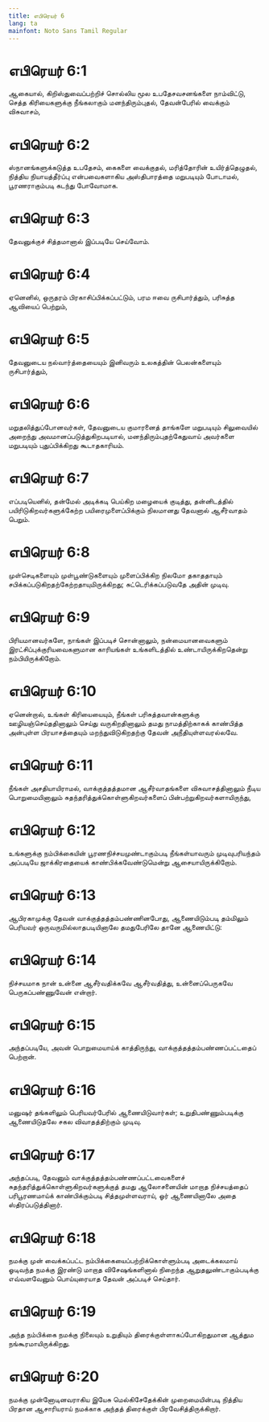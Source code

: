 ```yaml
---
title: எபிரெயர் 6
lang: ta
mainfont: Noto Sans Tamil Regular
---
```


# எபிரெயர் 6:1

ஆகையால், கிறிஸ்துவைப்பற்றிச் சொல்லிய மூல உபதேசவசனங்களை நாம்விட்டு, செத்த கிரியைகளுக்கு நீங்கலாகும் மனந்திரும்புதல், தேவன்பேரில் வைக்கும் விசுவாசம்,

# எபிரெயர் 6:2

ஸ்நானங்களுக்கடுத்த உபதேசம், கைகளை வைக்குதல், மரித்தோரின் உயிர்த்தெழுதல், நித்திய நியாயத்தீர்ப்பு என்பவைகளாகிய அஸ்திபாரத்தை மறுபடியும் போடாமல், பூரணராகும்படி கடந்து போவோமாக.

# எபிரெயர் 6:3

தேவனுக்குச் சித்தமானால் இப்படியே செய்வோம்.

# எபிரெயர் 6:4

ஏனெனில், ஒருதரம் பிரகாசிப்பிக்கப்பட்டும், பரம ஈவை ருசிபார்த்தும், பரிசுத்த ஆவியைப் பெற்றும்,

# எபிரெயர் 6:5

தேவனுடைய நல்வார்த்தையையும் இனிவரும் உலகத்தின் பெலன்களையும் ருசிபார்த்தும்,

# எபிரெயர் 6:6

மறுதலித்துப்போனவர்கள், தேவனுடைய குமாரனைத் தாங்களே மறுபடியும் சிலுவையில் அறைந்து அவமானப்படுத்துகிறபடியால், மனந்திரும்புதற்கேதுவாய் அவர்களை மறுபடியும் புதுப்பிக்கிறது கூடாதகாரியம்.

# எபிரெயர் 6:7

எப்படியெனில், தன்மேல் அடிக்கடி பெய்கிற மழையைக் குடித்து, தன்னிடத்தில் பயிரிடுகிறவர்களுக்கேற்ற பயிரைமுளைப்பிக்கும் நிலமானது தேவனால் ஆசீர்வாதம் பெறும்.

# எபிரெயர் 6:8

முள்செடிகளையும் முள்பூண்டுகளையும் முளைப்பிக்கிற நிலமோ தகாததாயும் சபிக்கப்படுகிறதற்கேற்றதாயுமிருக்கிறது; சுட்டெரிக்கப்படுவதே அதின் முடிவு.

# எபிரெயர் 6:9

பிரியமானவர்களே, நாங்கள் இப்படிச் சொன்னாலும், நன்மையானவைகளும் இரட்சிப்புக்குரியவைகளுமான காரியங்கள் உங்களிடத்தில் உண்டாயிருக்கிறதென்று நம்பியிருக்கிறோம்.

# எபிரெயர் 6:10

ஏனென்றால், உங்கள் கிரியையையும், நீங்கள் பரிசுத்தவான்களுக்கு ஊழியஞ்செய்ததினாலும் செய்து வருகிறதினாலும் தமது நாமத்திற்காகக் காண்பித்த அன்புள்ள பிரயாசத்தையும் மறந்துவிடுகிறதற்கு தேவன் அநீதியுள்ளவரல்லவே.

# எபிரெயர் 6:11

நீங்கள் அசதியாயிராமல், வாக்குத்தத்தமான ஆசீர்வாதங்களை விசுவாசத்தினாலும் நீடிய பொறுமையினாலும் சுதந்தரித்துக்கொள்ளுகிறவர்களைப் பின்பற்றுகிறவர்களாயிருந்து,

# எபிரெயர் 6:12

உங்களுக்கு நம்பிக்கையின் பூரணநிச்சயமுண்டாகும்படி நீங்கள்யாவரும் முடிவுபரியந்தம் அப்படியே ஜாக்கிரதையைக் காண்பிக்கவேண்டுமென்று ஆசையாயிருக்கிறோம்.

# எபிரெயர் 6:13

ஆபிரகாமுக்கு தேவன் வாக்குத்தத்தம்பண்ணினபோது, ஆணையிடும்படி தம்மிலும் பெரியவர் ஒருவருமில்லாதபடியினாலே தமதுபேரிலே தானே ஆணையிட்டு:

# எபிரெயர் 6:14

நிச்சயமாக நான் உன்னை ஆசீர்வதிக்கவே ஆசீர்வதித்து, உன்னைப்பெருகவே பெருகப்பண்ணுவேன் என்றார்.

# எபிரெயர் 6:15

அந்தப்படியே, அவன் பொறுமையாய்க் காத்திருந்து, வாக்குத்தத்தம்பண்ணப்பட்டதைப் பெற்றான்.

# எபிரெயர் 6:16

மனுஷர் தங்களிலும் பெரியவர்பேரில் ஆணையிடுவார்கள்; உறுதிபண்ணும்படிக்கு ஆணையிடுதலே சகல விவாதத்திற்கும் முடிவு.

# எபிரெயர் 6:17

அந்தப்படி, தேவனும் வாக்குத்தத்தம்பண்ணப்பட்டவைகளைச் சுதந்தரித்துக்கொள்ளுகிறவர்களுக்குத் தமது ஆலோசனையின் மாறாத நிச்சயத்தைப் பரிபூரணமாய்க் காண்பிக்கும்படி சித்தமுள்ளவராய், ஓர் ஆணையினாலே அதை ஸ்திரப்படுத்தினார்.

# எபிரெயர் 6:18

நமக்கு முன் வைக்கப்பட்ட நம்பிக்கையைப்பற்றிக்கொள்ளும்படி அடைக்கலமாய் ஓடிவந்த நமக்கு இரண்டு மாறாத விசேஷங்களினால் நிறைந்த ஆறுதலுண்டாகும்படிக்கு எவ்வளவேனும் பொய்யுரையாத தேவன் அப்படிச் செய்தார்.

# எபிரெயர் 6:19

அந்த நம்பிக்கை நமக்கு நிலையும் உறுதியும் திரைக்குள்ளாகப்போகிறதுமான ஆத்தும நங்கூரமாயிருக்கிறது.

# எபிரெயர் 6:20

நமக்கு முன்னோடினவராகிய இயேசு மெல்கிசேதேக்கின் முறைமையின்படி நித்திய பிரதான ஆசாரியராய் நமக்காக அந்தத் திரைக்குள் பிரவேசித்திருக்கிறார்.

